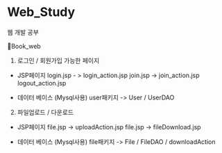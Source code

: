# Web_Study
웹 개발 공부

📁Book_web
01. 로그인 / 회원가입 가능한 페이지
- JSP페이지
login.jsp - > login_action.jsp
join.jsp -> join_action.jsp
logout_action.jsp

- 데이터 베이스 (Mysql사용)
user패키지 -> User / UserDAO

02. 파일업로드 / 다운로드
- JSP페이지
file.jsp -> uploadAction.jsp
file.jsp -> fileDownload.jsp

- 데이터 베이스 (Mysql사용)
file패키지 -> File / FileDAO / downloadAction

